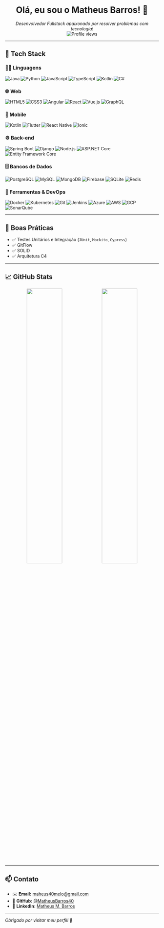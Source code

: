 <h1 align="center">Olá, eu sou o Matheus Barros! 👋</h1>

<p align="center">
  <i>Desenvolvedor Fullstack apaixonado por resolver problemas com tecnologia!</i><br>
  <img src="https://komarev.com/ghpvc/?username=MatheusBarros40&color=blue" alt="Profile views" />
</p>

---

## 🚀 Tech Stack

### 👨‍💻 Linguagens
![Java](https://img.shields.io/badge/-Java-007396?style=flat&logo=java)
![Python](https://img.shields.io/badge/-Python-3776AB?style=flat&logo=python)
![JavaScript](https://img.shields.io/badge/-JavaScript-F7DF1E?style=flat&logo=javascript&logoColor=black)
![TypeScript](https://img.shields.io/badge/-TypeScript-3178C6?style=flat&logo=typescript)
![Kotlin](https://img.shields.io/badge/-Kotlin-7F52FF?style=flat&logo=kotlin)
![C#](https://img.shields.io/badge/-C%23-239120?style=flat&logo=c-sharp&logoColor=white)

### 🌐 Web
![HTML5](https://img.shields.io/badge/-HTML5-E34F26?style=flat&logo=html5)
![CSS3](https://img.shields.io/badge/-CSS3-1572B6?style=flat&logo=css3)
![Angular](https://img.shields.io/badge/-Angular-DD0031?style=flat&logo=angular)
![React](https://img.shields.io/badge/-React-61DAFB?style=flat&logo=react)
![Vue.js](https://img.shields.io/badge/-Vue.js-4FC08D?style=flat&logo=vue.js)
![GraphQL](https://img.shields.io/badge/-GraphQL-E10098?style=flat&logo=graphql)

### 📱 Mobile
![Kotlin](https://img.shields.io/badge/-Kotlin-7F52FF?style=flat&logo=kotlin)
![Flutter](https://img.shields.io/badge/-Flutter-02569B?style=flat&logo=flutter)
![React Native](https://img.shields.io/badge/-React_Native-61DAFB?style=flat&logo=react)
![Ionic](https://img.shields.io/badge/-Ionic-3880FF?style=flat&logo=ionic)

### ⚙️ Back-end
![Spring Boot](https://img.shields.io/badge/-Spring_Boot-6DB33F?style=flat&logo=spring-boot)
![Django](https://img.shields.io/badge/-Django-092E20?style=flat&logo=django)
![Node.js](https://img.shields.io/badge/-Node.js-339933?style=flat&logo=node.js)
![ASP.NET Core](https://img.shields.io/badge/-ASP.NET_Core-512BD4?style=flat&logo=dotnet)  
![Entity Framework Core](https://img.shields.io/badge/-Entity_Framework_Core-68217A?style=flat&logo=nuget)

### 🗄️ Bancos de Dados
![PostgreSQL](https://img.shields.io/badge/-PostgreSQL-4169E1?style=flat&logo=postgresql)
![MySQL](https://img.shields.io/badge/-MySQL-4479A1?style=flat&logo=mysql)
![MongoDB](https://img.shields.io/badge/-MongoDB-47A248?style=flat&logo=mongodb)
![Firebase](https://img.shields.io/badge/-Firebase-FFCA28?style=flat&logo=firebase)
![SQLite](https://img.shields.io/badge/-SQLite-003B57?style=flat&logo=sqlite)
![Redis](https://img.shields.io/badge/-Redis-DC382D?style=flat&logo=redis)

### 🧰 Ferramentas & DevOps
![Docker](https://img.shields.io/badge/-Docker-2496ED?style=flat&logo=docker)
![Kubernetes](https://img.shields.io/badge/-Kubernetes-326CE5?style=flat&logo=kubernetes)
![Git](https://img.shields.io/badge/-Git-F05032?style=flat&logo=git)
![Jenkins](https://img.shields.io/badge/-Jenkins-D24939?style=flat&logo=jenkins)
![Azure](https://img.shields.io/badge/-Azure-0078D4?style=flat&logo=microsoft-azure)
![AWS](https://img.shields.io/badge/-AWS-232F3E?style=flat&logo=amazon-aws)
![GCP](https://img.shields.io/badge/-GCP-4285F4?style=flat&logo=google-cloud)
![SonarQube](https://img.shields.io/badge/-SonarQube-4E9BCD?style=flat&logo=sonarqube)

---

## 🧠 Boas Práticas
- ✅ Testes Unitários e Integração (`JUnit`, `Mockito`, `Cypress`)
- ✅ GitFlow
- ✅ SOLID
- ✅ Arquitetura C4

---

## 📈 GitHub Stats

<p align="center">
  <img width="48%" src="https://github-readme-stats.vercel.app/api?username=MatheusBarros40&show_icons=true&theme=radical" />
  <img width="48%" src="https://github-readme-stats.vercel.app/api/top-langs/?username=MatheusBarros40&layout=compact&theme=radical" />
</p>

---

## 📫 Contato

- ✉️ **Email:** maheus40melo@gmail.com  
- 🔗 **GitHub:** [@MatheusBarros40](https://github.com/MatheusBarros40)  
- 💼 **LinkedIn:** [Matheus M. Barros](https://www.linkedin.com/in/matheus-m-barros/)

---

_Obrigado por visitar meu perfil! 🚀_
